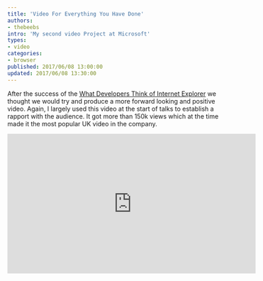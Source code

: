 ```yaml
---
title: 'Video For Everything You Have Done'
authors:
- thebeebs
intro: 'My second video Project at Microsoft'
types:
- video
categories:
- browser
published: 2017/06/08 13:00:00
updated: 2017/06/08 13:30:00
---
```


After the success of the [What Developers Think of Internet Explorer](http://thebeebs.co.uk/video-what-developers-think) we thought we would try and produce a more forward looking and positive video. Again, I largely used this video at the start of talks to establish a rapport with the audience. It got more than 150k views which at the time made it the most popular UK video in the company. 

<iframe width="560" height="315" src="https://www.youtube.com/embed/XTlMNiebuTY?ecver=1" frameborder="0" allowfullscreen></iframe>

